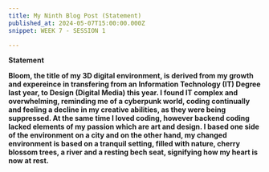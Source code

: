 ```yaml
---
title: My Ninth Blog Post (Statement)
published_at: 2024-05-07T15:00:00.000Z
snippet: WEEK 7 - SESSION 1

---
```

**Statement**

**Bloom, the title of my 3D digital environment, is derived from my growth and expereince in transfering from an Information Technology (IT) Degree last year, to Design (Digital Media) this year. I found IT complex and overwhelming, reminding me of a cyberpunk world, coding continually and feeling a decline in my creative abilities, as they were being suppressed. At the same time I loved coding, however backend coding lacked elements of my passion which are art and design. I based one side of the environment on a city and on the other hand, my changed environment is based on a tranquil setting, filled with nature, cherry blossom trees, a river and a resting bech seat, signifying how my heart is now at rest.**

<!-- **A short statement of at least 50 words that outlines your core concept in simple terms.** -->





<!-- # This is h1

## This is h2

_underline_

**bold** -->
